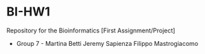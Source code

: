 # BI-HW1
Repository for the Bioinformatics [First Assignment/Project]

- Group 7 -
Martina Betti
Jeremy Sapienza
Filippo Mastrogiacomo
